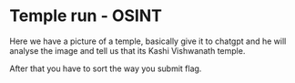 # Temple run - OSINT
Here we have a picture of a temple, basically give it to chatgpt and he will analyse the image and tell us that its Kashi Vishwanath temple. 

After that you have to sort the way you submit flag.
